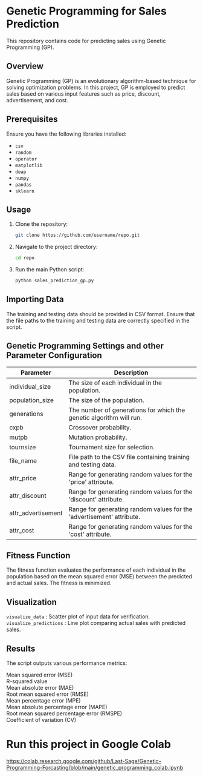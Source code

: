 # Genetic Programming for Sales Prediction

This repository contains code for predicting sales using Genetic Programming (GP). 

## Overview

Genetic Programming (GP) is an evolutionary algorithm-based technique for solving optimization problems. In this project, GP is employed to predict sales based on various input features such as price, discount, advertisement, and cost.

## Prerequisites

Ensure you have the following libraries installed:
- `csv`
- `random`
- `operator`
- `matplotlib`
- `deap`
- `numpy`
- `pandas`
- `sklearn`

## Usage

1. Clone the repository:
   ```bash
   git clone https://github.com/username/repo.git

2. Navigate to the project directory:

    ```bash
    cd repo

3. Run the main Python script:

    ```bash
    python sales_prediction_gp.py

## Importing Data

The training and testing data should be provided in CSV format. Ensure that the file paths to the training and testing data are correctly specified in the script.


## Genetic Programming Settings and other Parameter Configuration

| Parameter               | Description                                                                                      |
|-------------------------|--------------------------------------------------------------------------------------------------|
| individual_size         | The size of each individual in the population.                                                  |
| population_size         | The size of the population.                                                                     |
| generations             | The number of generations for which the genetic algorithm will run.                             |
| cxpb                    | Crossover probability.                                                                          |
| mutpb                   | Mutation probability.                                                                           |
| tournsize               | Tournament size for selection.                                                                   |
| file_name               | File path to the CSV file containing training and testing data.                                  |
| attr_price              | Range for generating random values for the 'price' attribute.                                    |
| attr_discount           | Range for generating random values for the 'discount' attribute.                                 |
| attr_advertisement      | Range for generating random values for the 'advertisement' attribute.                            |
| attr_cost               | Range for generating random values for the 'cost' attribute.                                      |


## Fitness Function

The fitness function evaluates the performance of each individual in the population based on the mean squared error (MSE) between the predicted and actual sales. The fitness is minimized.


## Visualization

```visualize_data``` : Scatter plot of input data for verification.  
```visualize_predictions``` : Line plot comparing actual sales with predicted sales.  


## Results

The script outputs various performance metrics:  <br>

Mean squared error (MSE)  
R-squared value  
Mean absolute error (MAE)  
Root mean squared error (RMSE)  
Mean percentage error (MPE)  
Mean absolute percentage error (MAPE)  
Root mean squared percentage error (RMSPE)  
Coefficient of variation (CV)  


# Run this project in Google Colab
https://colab.research.google.com/github/Last-Sage/Genetic-Programming-Forcasting/blob/main/genetic_programming_colab.ipynb
